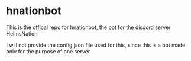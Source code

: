 # hnationbot

This is the offical repo for hnationbot, the bot for the disocrd server HelmsNation

I will not provide the config.json file used for this, since this is a bot made only for the purpose of one server
